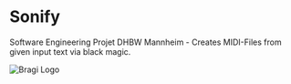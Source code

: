 Sonify
======

Software Engineering Projet DHBW Mannheim - Creates MIDI-Files from given input text via black magic.

![Bragi Logo](http://s12.postimage.org/8pa2gn46l/TINF11_AI_bragisoft_logo_v1_20120906.jpg )
